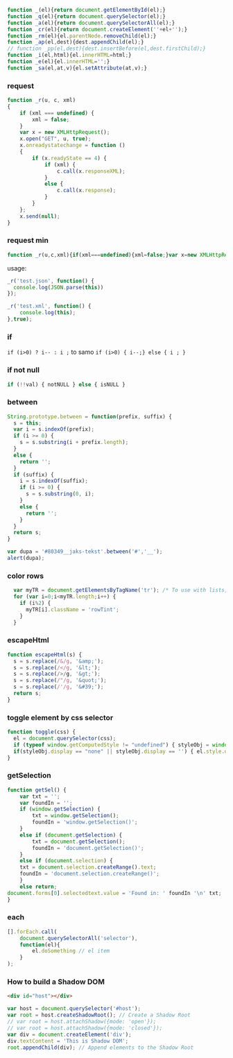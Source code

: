 ```js
function _(el){return document.getElementById(el);}
function _q(el){return document.querySelector(el);}
function _a(el){return document.querySelectorAll(el);}
function _cr(el){return document.createElement(''+el+'');}
function _rm(el){el.parentNode.removeChild(el);}
function _ap(el,dest){dest.appendChild(el);}
// function _pp(el,dest){dest.insertBefore(el,dest.firstChild);}
function _i(el,html){el.innerHTML=html;}
function _e(el){el.innerHTML='';}
function _sa(el,at,v){el.setAttribute(at,v);}
```
### request
```js
function _r(u, c, xml)
{
    if (xml === undefined) {
        xml = false;
    }
    var x = new XMLHttpRequest();
    x.open("GET", u, true);
    x.onreadystatechange = function ()
    {
        if (x.readyState == 4) {
            if (xml) {
                c.call(x.responseXML);
            }
            else {
                c.call(x.response);
            }
        }
    };
    x.send(null);
}
```

### request min
```js
function _r(u,c,xml){if(xml===undefined){xml=false;}var x=new XMLHttpRequest();x.open("GET",u,true);x.onreadystatechange=function(){if(x.readyState==4){if(xml){c.call(x.responseXML);}else{c.call(x.response);}}};x.send(null);}
```
usage:
```js
_r('test.json', function() { 
  console.log(JSON.parse(this))
});

_r('test.xml', function() { 
    console.log(this);
},true);
```

### if
```if (i>0) ? i-- : i ;``` to samo ```if (i>0) { i--;} else { i ; }```

### if not null
```js 
if (!!val) { notNULL } else { isNULL }
```

### between
```js
String.prototype.between = function(prefix, suffix) {
  s = this;
  var i = s.indexOf(prefix);
  if (i >= 0) {
    s = s.substring(i + prefix.length);
  }
  else {
    return '';
  }
  if (suffix) {
    i = s.indexOf(suffix);
    if (i >= 0) {
      s = s.substring(0, i);
    }
    else {
      return '';
    }
  }
  return s;
}

var dupa = '#80349__jaks-tekst'.between('#','__');
alert(dupa);
```

### color rows
```js
  var myTR = document.getElementsByTagName('tr'); /* To use with lists, just change 'tr' to 'li' */
  for (var i=0;i<myTR.length;i++) {
    if (i%2) {
      myTR[i].className = 'rowTint';
    }
  }
```

### escapeHtml
```js
function escapeHtml(s) {
  s = s.replace(/&/g, '&amp;');
  s = s.replace(/</g, '&lt;');
  s = s.replace(/>/g, '&gt;');
  s = s.replace(/"/g, '&quot;');
  s = s.replace(/'/g, '&#39;');
  return s;
}
```

### toggle element by css selector
```js
function toggle(css) {
  el = document.querySelector(css);
  if (typeof window.getComputedStyle != "undefined") { styleObj = window.getComputedStyle(el, null); } else if (el.currentStyle != "undefined") { styleObj = el.currentStyle; }
  if(styleObj.display == "none" || styleObj.display == '') { el.style.display = "block"; } else { el.style.display = "none"; }
}
```

### getSelection
```js
function getSel() {
    var txt = '';
    var foundIn = '';
    if (window.getSelection) {
        txt = window.getSelection();
        foundIn = 'window.getSelection()';
    }
    else if (document.getSelection) {
        txt = document.getSelection();
        foundIn = 'document.getSelection()';
    }
    else if (document.selection) {
    txt = document.selection.createRange().text;
    foundIn = 'document.selection.createRange()';
    }
    else return;
document.forms[0].selectedtext.value = 'Found in: ' foundIn '\n' txt;
}
```
### each
```js
[].forEach.call(
    document.querySelectorAll('selector'),
    function(el){
        el.doSomething // el item
    }
);
```


### How to build a Shadow DOM
```html
<div id="host"></div>
```
```js
var host = document.querySelector('#host');
var root = host.createShadowRoot(); // Create a Shadow Root
// var root = host.attachShadow({mode: 'open'});
// var root = host.attachShadow({mode: 'closed'});
var div = document.createElement('div');
div.textContent = 'This is Shadow DOM';
root.appendChild(div); // Append elements to the Shadow Root
```
